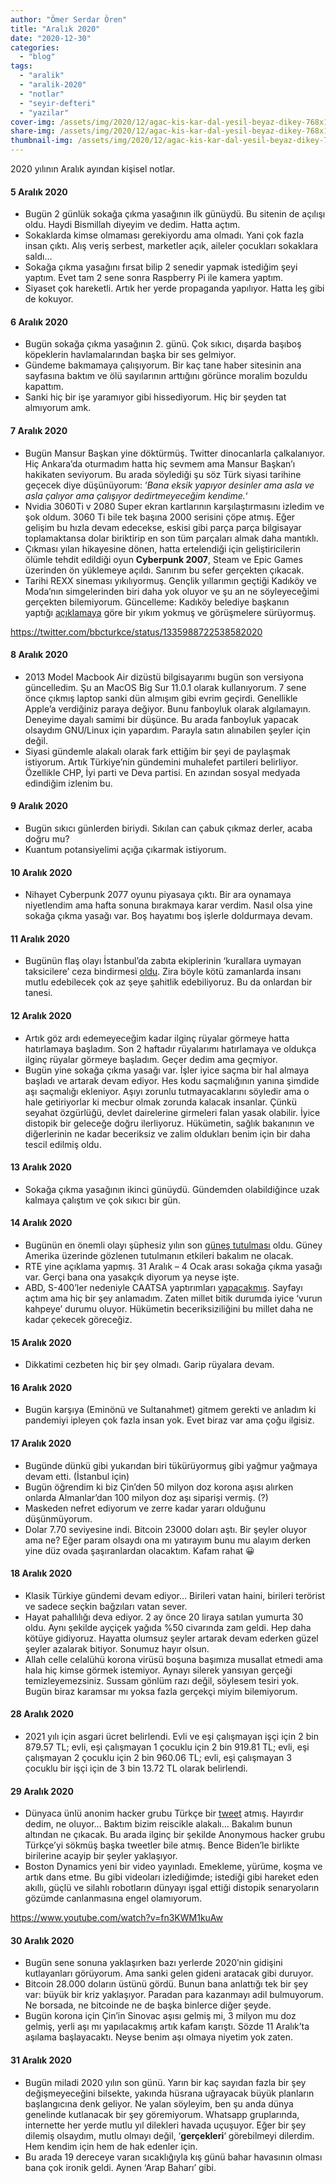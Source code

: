 ```yaml
---
author: "Ömer Serdar Ören"
title: "Aralık 2020"
date: "2020-12-30"
categories: 
  - "blog"
tags: 
  - "aralik"
  - "aralik-2020"
  - "notlar"
  - "seyir-defteri"
  - "yazilar"
cover-img: /assets/img/2020/12/agac-kis-kar-dal-yesil-beyaz-dikey-768x1024-1.jpg
share-img: /assets/img/2020/12/agac-kis-kar-dal-yesil-beyaz-dikey-768x1024-1.jpg
thumbnail-img: /assets/img/2020/12/agac-kis-kar-dal-yesil-beyaz-dikey-768x1024-1.jpg
---
```


2020 yılının Aralık ayından kişisel notlar.

#### 5 Aralık 2020

- Bugün 2 günlük sokağa çıkma yasağının ilk günüydü. Bu sitenin de açılışı oldu. Haydi Bismillah diyeyim ve dedim. Hatta açtım.
- Sokaklarda kimse olmaması gerekiyordu ama olmadı. Yani çok fazla insan çıktı. Alış veriş serbest, marketler açık, aileler çocukları sokaklara saldı…
- Sokağa çıkma yasağını fırsat bilip 2 senedir yapmak istediğim şeyi yaptım. Evet tam 2 sene sonra Raspberry Pi ile kamera yaptım.
- Siyaset çok hareketli. Artık her yerde propaganda yapılıyor. Hatta leş gibi de kokuyor.

#### 6 Aralık 2020

- Bugün sokağa çıkma yasağının 2. günü. Çok sıkıcı, dışarda başıboş köpeklerin havlamalarından başka bir ses gelmiyor.
- Gündeme bakmamaya çalışıyorum. Bir kaç tane haber sitesinin ana sayfasına baktım ve ölü sayılarının arttığını görünce moralim bozuldu kapattım.
- Sanki hiç bir işe yaramıyor gibi hissediyorum. Hiç bir şeyden tat almıyorum amk.

#### 7 Aralık 2020

- Bugün Mansur Başkan yine döktürmüş. Twitter dinocanlarla çalkalanıyor. Hiç Ankara’da oturmadım hatta hiç sevmem ama Mansur Başkan’ı hakikaten seviyorum. Bu arada söylediği şu söz Türk siyasi tarihine geçecek diye düşünüyorum: ‘_Bana eksik yapıyor desinler ama asla ve asla çalıyor ama çalışıyor dedirtmeyeceğim kendime._‘
- Nvidia 3060Ti v 2080 Super ekran kartlarının karşılaştırmasını izledim ve şok oldum. 3060 Ti bile tek başına 2000 serisini çöpe atmış. Eğer gelişim bu hızla devam edecekse, eskisi gibi parça parça bilgisayar toplamaktansa dolar biriktirip en son tüm parçaları almak daha mantıklı.
- Çıkması yılan hikayesine dönen, hatta ertelendiği için geliştiricilerin ölümle tehdit edildiği oyun **Cyberpunk 2007**, Steam ve Epic Games üzerinden ön yüklemeye açıldı. Sanırım bu sefer gerçekten çıkacak.
- Tarihi REXX sineması yıkılıyormuş. Gençlik yıllarımın geçtiği Kadıköy ve Moda’nın simgelerinden biri daha yok oluyor ve şu an ne söyleyeceğimi gerçekten bilemiyorum. Güncelleme: Kadıköy belediye başkanın yaptığı [açıklamaya](https://twitter.com/serdildara/status/1335990265383948288) göre bir yıkım yokmuş ve görüşmelere sürüyormuş.

https://twitter.com/bbcturkce/status/1335988722538582020

#### 8 Aralık 2020

- 2013 Model Macbook Air dizüstü bilgisayarımı bugün son versiyona güncelledim. Şu an MacOS Big Sur 11.0.1 olarak kullanıyorum. 7 sene önce çıkmış laptop sanki dün almışım gibi evrim geçirdi. Genellikle Apple’a verdiğiniz paraya değiyor. Bunu fanboyluk olarak algılamayın. Deneyime dayalı samimi bir düşünce. Bu arada fanboyluk yapacak olsaydım GNU/Linux için yapardım. Parayla satın alınabilen şeyler için değil.
- Siyasi gündemle alakalı olarak fark ettiğim bir şeyi de paylaşmak istiyorum. Artık Türkiye’nin gündemini muhalefet partileri belirliyor. Özellikle CHP, İyi parti ve Deva partisi. En azından sosyal medyada edindiğim izlenim bu.

#### 9 Aralık 2020

- Bugün sıkıcı günlerden biriydi. Sıkılan can çabuk çıkmaz derler, acaba doğru mu?
- Kuantum potansiyelimi açığa çıkarmak istiyorum.

#### 10 Aralık 2020

- Nihayet Cyberpunk 2077 oyunu piyasaya çıktı. Bir ara oynamaya niyetlendim ama hafta sonuna bırakmaya karar verdim. Nasıl olsa yine sokağa çıkma yasağı var. Boş hayatımı boş işlerle doldurmaya devam.

#### 11 Aralık 2020

- Bugünün flaş olayı İstanbul’da zabıta ekiplerinin ‘kurallara uymayan taksicilere’ ceza bindirmesi [oldu](https://www.sozcu.com.tr/2020/gundem/istanbulda-taksicilere-ceza-yagdi-6163308/). Zira böyle kötü zamanlarda insanı mutlu edebilecek çok az şeye şahitlik edebiliyoruz. Bu da onlardan bir tanesi.

#### 12 Aralık 2020

- Artık göz ardı edemeyeceğim kadar ilginç rüyalar görmeye hatta hatırlamaya başladım. Son 2 haftadır rüyalarımı hatırlamaya ve oldukça ilginç rüyalar görmeye başladım. Geçer dedim ama geçmiyor.
- Bugün yine sokağa çıkma yasağı var. İşler iyice saçma bir hal almaya başladı ve artarak devam ediyor. Hes kodu saçmalığının yanına şimdide aşı saçmalığı ekleniyor. Aşıyı zorunlu tutmayacaklarını söyledir ama o hale getiriyorlar ki mecbur olmak zorunda kalacak insanlar. Çünkü seyahat özgürlüğü, devlet dairelerine girmeleri falan yasak olabilir. İyice distopik bir geleceğe doğru ilerliyoruz. Hükümetin, sağlık bakanının ve diğerlerinin ne kadar beceriksiz ve zalim oldukları benim için bir daha tescil edilmiş oldu.

#### 13 Aralık 2020

- Sokağa çıkma yasağının ikinci günüydü. Gündemden olabildiğince uzak kalmaya çalıştım ve çok sıkıcı bir gün.

#### 14 Aralık 2020

- Bugünün en önemli olayı şüphesiz yılın son [güneş tutulması](https://www.timeanddate.com/eclipse/map/2020-december-14) oldu. Güney Amerika üzerinde gözlenen tutulmanın etkileri bakalım ne olacak.
- RTE yine açıklama yapmış. 31 Aralık – 4 Ocak arası sokağa çıkma yasağı var. Gerçi bana ona yasakçık diyorum ya neyse işte.
- ABD, S-400’ler nedeniyle CAATSA yaptırımları [yapacakmış](https://home.treasury.gov/policy-issues/financial-sanctions/recent-actions/20201214_33). Sayfayı açtım ama hiç bir şey anlamadım. Zaten millet bitik durumda iyice ‘vurun kahpeye’ durumu oluyor. Hükümetin beceriksiziliğini bu millet daha ne kadar çekecek göreceğiz.

#### 15 Aralık 2020

- Dikkatimi cezbeten hiç bir şey olmadı. Garip rüyalara devam.

#### 16 Aralık 2020

- Bugün karşıya (Eminönü ve Sultanahmet) gitmem gerekti ve anladım ki pandemiyi ipleyen çok fazla insan yok. Evet biraz var ama çoğu ilgisiz.

#### 17 Aralık 2020

- Bugünde dünkü gibi yukarıdan biri tükürüyormuş gibi yağmur yağmaya devam etti. (İstanbul için)
- Bugün öğrendim ki biz Çin’den 50 milyon doz korona aşısı alırken onlarda Almanlar’dan 100 milyon doz aşı siparişi vermiş. (?)
- Maskeden nefret ediyorum ve zerre kadar yararı olduğunu düşünmüyorum.
- Dolar 7.70 seviyesine indi. Bitcoin 23000 doları aştı. Bir şeyler oluyor ama ne? Eğer param olsaydı ona mı yatırayım bunu mu alayım derken yine düz ovada şaşıranlardan olacaktım. Kafam rahat 😀

#### 18 Aralık 2020

- Klasik Türkiye gündemi devam ediyor… Birileri vatan haini, birileri terörist ve sadece seçkin bağzıları vatan sever.
- Hayat pahallılığı deva ediyor. 2 ay önce 20 liraya satılan yumurta 30 oldu. Aynı şekilde ayçiçek yağıda %50 civarında zam geldi. Hep daha kötüye gidiyoruz. Hayatta olumsuz şeyler artarak devam ederken güzel şeyler azalarak bitiyor. Sonumuz hayır olsun.
- Allah celle celalühü korona virüsü boşuna başımıza musallat etmedi ama hala hiç kimse görmek istemiyor. Aynayı silerek yansıyan gerçeği temizleyemezsiniz. Sussam gönlüm razı değil, söylesem tesiri yok. Bugün biraz karamsar mı yoksa fazla gerçekçi miyim bilemiyorum.

#### 28 Aralık 2020

- 2021 yılı için asgari ücret belirlendi. Evli ve eşi çalışmayan işçi için 2 bin 879.57 TL; evli, eşi çalışmayan 1 çocuklu için 2 bin 919.81 TL; evli, eşi çalışmayan 2 çocuklu için 2 bin 960.06 TL; evli, eşi çalışmayan 3 çocuklu bir işçi için de 3 bin 13.72 TL olarak belirlendi.

#### 29 Aralık 2020

- Dünyaca ünlü anonim hacker grubu Türkçe bir [tweet](https://twitter.com/YourAnonNews/status/1343315236170948609) atmış. Hayırdır dedim, ne oluyor… Baktım bizim reiscikle alakalı… Bakalım bunun altından ne çıkacak. Bu arada ilginç bir şekilde Anonymous hacker grubu Türkçe’yi sökmüş başka tweetler bile atmış. Bence Biden’le birlikte birilerine acayip bir şeyler yaklaşıyor.
- Boston Dynamics yeni bir video yayınladı. Emekleme, yürüme, koşma ve artık dans etme. Bu gibi videoları izlediğimde; istediği gibi hareket eden akıllı, güçlü ve silahlı robotların dünyayı işgal ettiği distopik senaryoların gözümde canlanmasına engel olamıyorum.

https://www.youtube.com/watch?v=fn3KWM1kuAw

#### 30 Aralık 2020

- Bugün sene sonuna yaklaşırken bazı yerlerde 2020’nin gidişini kutlayanları görüyorum. Ama sanki gelen gideni aratacak gibi duruyor.
- Bitcoin 28.000 doların üstünü gördü. Bunun bana anlattığı tek bir şey var: büyük bir kriz yaklaşıyor. Paradan para kazanmayı adil bulmuyorum. Ne borsada, ne bitcoinde ne de başka binlerce diğer şeyde.
- Bugün korona için Çin’in Sinovac aşısı gelmiş mi, 3 milyon mu doz gelmiş, yerli aşı mı yapılacakmış artık kafam karıştı. Sözde 11 Aralık’ta aşılama başlayacaktı. Neyse benim aşı olmaya niyetim yok zaten.

#### 31 Aralık 2020

- Bugün miladi 2020 yılın son günü. Yarın bir kaç sayıdan fazla bir şey değişmeyeceğini bilsekte, yakında hüsrana uğrayacak büyük planların başlangıcına denk geliyor. Ne yalan söyleyim, ben şu anda dünya genelinde kutlanacak bir şey göremiyorum. Whatsapp gruplarında, internette her yerde mutlu yıl dilekleri havada uçuşuyor. Eğer bir şey dilemiş olsaydım, mutlu olmayı değil, ‘**gerçekleri**‘ görebilmeyi dilerdim. Hem kendim için hem de hak edenler için.
- Bu arada 19 dereceye varan sıcaklığıyla kış günü bahar havasının olması bana çok ironik geldi. Aynen ‘Arap Baharı’ gibi.
